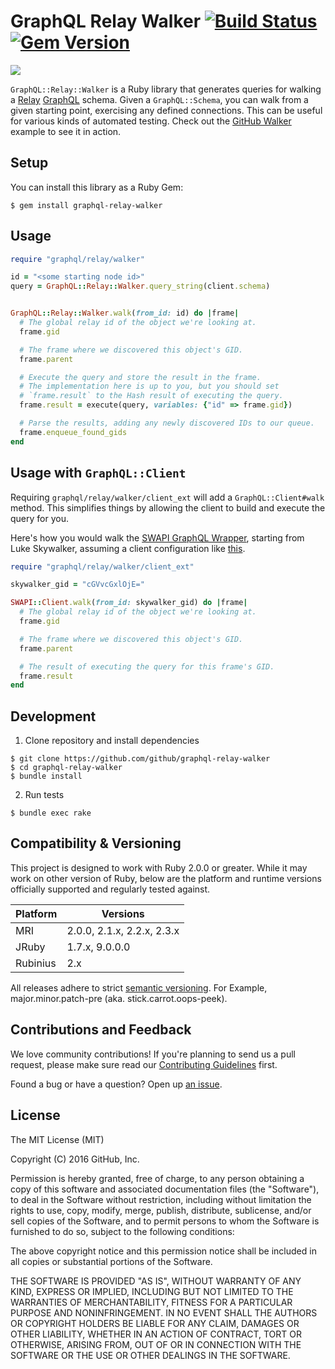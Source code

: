 # GraphQL Relay Walker [![Build Status](https://travis-ci.org/github/graphql-relay-walker.svg?branch=master)](https://travis-ci.org/github/graphql-relay-walker)  [![Gem Version](https://badge.fury.io/rb/graphql-relay-walker.svg)](http://badge.fury.io/rb/graphql-relay-walker)

![](https://cloud.githubusercontent.com/assets/1144197/19287829/9ce479b8-8fc0-11e6-975c-8d686e3e0783.jpg)

`GraphQL::Relay::Walker` is a Ruby library that generates queries for walking a [Relay](https://facebook.github.io/relay/docs/graphql-relay-specification.html#content) [GraphQL](http://graphql.org/) schema. Given a `GraphQL::Schema`, you can walk from a given starting point, exercising any defined connections. This can be useful for various kinds of automated testing. Check out the [GitHub Walker](./examples/github_walker) example to see it in action.

## Setup

You can install this library as a Ruby Gem:

```
$ gem install graphql-relay-walker
```

## Usage

```ruby
require "graphql/relay/walker"

id = "<some starting node id>"
query = GraphQL::Relay::Walker.query_string(client.schema)


GraphQL::Relay::Walker.walk(from_id: id) do |frame|
  # The global relay id of the object we're looking at.
  frame.gid

  # The frame where we discovered this object's GID.
  frame.parent

  # Execute the query and store the result in the frame.
  # The implementation here is up to you, but you should set
  # `frame.result` to the Hash result of executing the query.
  frame.result = execute(query, variables: {"id" => frame.gid})

  # Parse the results, adding any newly discovered IDs to our queue.
  frame.enqueue_found_gids
end
```

## Usage with `GraphQL::Client`

Requiring `graphql/relay/walker/client_ext` will add a `GraphQL::Client#walk` method. This simplifies things by allowing the client to build and execute the query for you.

Here's how you would walk the [SWAPI GraphQL Wrapper](https://github.com/graphql/swapi-graphql), starting from Luke Skywalker, assuming a client configuration like [this](https://github.com/github/graphql-client/blob/2761908e735e6d34bf6056d26e97de54d384aa14/README.md#configuration).

```ruby
require "graphql/relay/walker/client_ext"

skywalker_gid = "cGVvcGxlOjE="

SWAPI::Client.walk(from_id: skywalker_gid) do |frame|
  # The global relay id of the object we're looking at.
  frame.gid

  # The frame where we discovered this object's GID.
  frame.parent

  # The result of executing the query for this frame's GID.
  frame.result
end
```

## Development

1. Clone repository and install dependencies

  ```
  $ git clone https://github.com/github/graphql-relay-walker
  $ cd graphql-relay-walker
  $ bundle install
  ```

2. Run tests

  ```
  $ bundle exec rake
  ```

## Compatibility & Versioning

This project is designed to work with Ruby 2.0.0 or greater. While it may work on other version of Ruby, below are the platform and runtime versions officially supported and regularly tested against.

Platform | Versions
-------- | --------
MRI | 2.0.0, 2.1.x, 2.2.x, 2.3.x
JRuby | 1.7.x, 9.0.0.0
Rubinius | 2.x

All releases adhere to strict [semantic versioning](http://semver.org). For Example, major.minor.patch-pre (aka. stick.carrot.oops-peek).

## Contributions and Feedback

We love community contributions! If you're planning to send us a pull request, please make sure read our [Contributing Guidelines](https://github.com/github/graphql-relay-walker/blob/master/CONTRIBUTING.md) first.

Found a bug or have a question? Open up [an issue](https://github.com/github/graphql-relay-walker/issues/new).

## License

The MIT License (MIT)

Copyright (C) 2016 GitHub, Inc.

Permission is hereby granted, free of charge, to any person obtaining a copy
of this software and associated documentation files (the "Software"), to deal
in the Software without restriction, including without limitation the rights
to use, copy, modify, merge, publish, distribute, sublicense, and/or sell
copies of the Software, and to permit persons to whom the Software is
furnished to do so, subject to the following conditions:

The above copyright notice and this permission notice shall be included in all
copies or substantial portions of the Software.

THE SOFTWARE IS PROVIDED "AS IS", WITHOUT WARRANTY OF ANY KIND, EXPRESS OR
IMPLIED, INCLUDING BUT NOT LIMITED TO THE WARRANTIES OF MERCHANTABILITY,
FITNESS FOR A PARTICULAR PURPOSE AND NONINFRINGEMENT. IN NO EVENT SHALL THE
AUTHORS OR COPYRIGHT HOLDERS BE LIABLE FOR ANY CLAIM, DAMAGES OR OTHER
LIABILITY, WHETHER IN AN ACTION OF CONTRACT, TORT OR OTHERWISE, ARISING FROM,
OUT OF OR IN CONNECTION WITH THE SOFTWARE OR THE USE OR OTHER DEALINGS IN THE
SOFTWARE.
